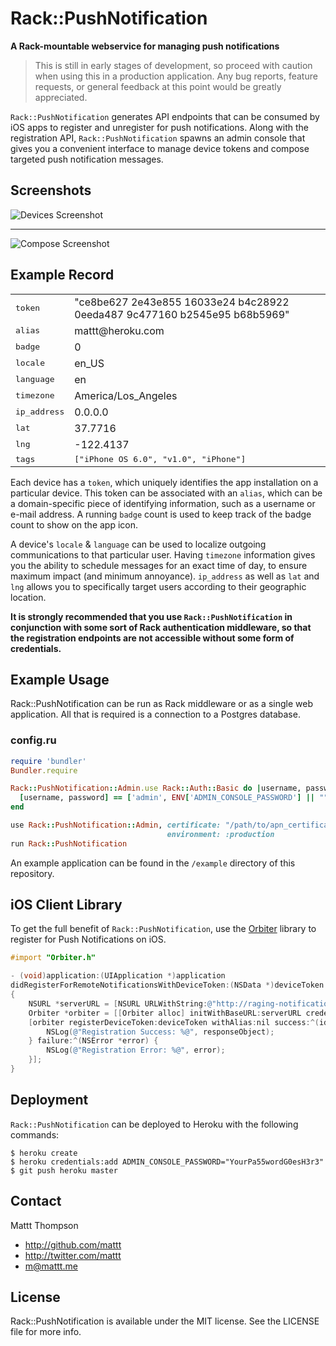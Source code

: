 Rack::PushNotification
======================
**A Rack-mountable webservice for managing push notifications**

> This is still in early stages of development, so proceed with caution when using this in a production application. Any bug reports, feature requests, or general feedback at this point would be greatly appreciated.

`Rack::PushNotification` generates API endpoints that can be consumed by iOS apps to register and unregister for push notifications. Along with the registration API, `Rack::PushNotification` spawns an admin console that gives you a convenient interface to manage device tokens and compose targeted push notification messages.

## Screenshots

![Devices Screenshot](https://raw.github.com/mattt/rack-push-notification/screenshots/rack-push-notifications-screenshot-devices.png)

---

![Compose Screenshot](https://raw.github.com/mattt/rack-push-notification/screenshots/rack-push-notifications-screenshot-compose.png)

## Example Record

<table>
  <tr><td><tt>token</tt></td><td>"ce8be627 2e43e855 16033e24 b4c28922 0eeda487 9c477160 b2545e95 b68b5969"</td></tr>
  <tr><td><tt>alias</tt></td><td>mattt@heroku.com</td></tr>
  <tr><td><tt>badge</tt></td><td>0</td></tr>
  <tr><td><tt>locale</tt></td><td>en_US</td></tr>
  <tr><td><tt>language</tt></td><td>en</td></tr>
  <tr><td><tt>timezone</tt></td><td>America/Los_Angeles</td></tr>
  <tr><td><tt>ip_address</tt></td><td>0.0.0.0</td></tr>
  <tr><td><tt>lat</tt></td><td>37.7716</td></tr>
  <tr><td><tt>lng</tt></td><td>-122.4137</td></tr>
  <tr><td><tt>tags</tt></td><td><tt>["iPhone OS 6.0", "v1.0", "iPhone"]</tt></td></tr>
</table>

Each device has a `token`, which uniquely identifies the app installation on a particular device. This token can be associated with an `alias`, which can be a domain-specific piece of identifying information, such as a username or e-mail address. A running `badge` count is used to keep track of the badge count to show on the app icon.

A device's `locale` & `language` can be used to localize outgoing communications to that particular user. Having `timezone` information gives you the ability to schedule messages for an exact time of day, to ensure maximum impact (and minimum annoyance). `ip_address` as well as `lat` and `lng` allows you to specifically target users according to their geographic location.

**It is strongly recommended that you use `Rack::PushNotification` in conjunction with some sort of Rack authentication middleware, so that the registration endpoints are not accessible without some form of credentials.**

## Example Usage

Rack::PushNotification can be run as Rack middleware or as a single web application. All that is required is a connection to a Postgres database.

### config.ru

```ruby
require 'bundler'
Bundler.require

Rack::PushNotification::Admin.use Rack::Auth::Basic do |username, password|
  [username, password] == ['admin', ENV['ADMIN_CONSOLE_PASSWORD'] || ""]
end

use Rack::PushNotification::Admin, certificate: "/path/to/apn_certificate.pem",
                                   environment: :production
run Rack::PushNotification
```

An example application can be found in the `/example` directory of this repository.

## iOS Client Library

To get the full benefit of `Rack::PushNotification`, use the [Orbiter](https://github.com/mattt/Orbiter) library to register for Push Notifications on iOS.

```objective-c
#import "Orbiter.h"

- (void)application:(UIApplication *)application
didRegisterForRemoteNotificationsWithDeviceToken:(NSData *)deviceToken
{
    NSURL *serverURL = [NSURL URLWithString:@"http://raging-notification-3556.herokuapp.com/"]
    Orbiter *orbiter = [[Orbiter alloc] initWithBaseURL:serverURL credential:nil];
    [orbiter registerDeviceToken:deviceToken withAlias:nil success:^(id responseObject) {
        NSLog(@"Registration Success: %@", responseObject);
    } failure:^(NSError *error) {
        NSLog(@"Registration Error: %@", error);
    }];
}
```

## Deployment

`Rack::PushNotification` can be deployed to Heroku with the following commands:

```
$ heroku create
$ heroku credentials:add ADMIN_CONSOLE_PASSWORD="YourPa55wordG0esH3r3"
$ git push heroku master
```

## Contact

Mattt Thompson

- http://github.com/mattt
- http://twitter.com/mattt
- m@mattt.me

## License

Rack::PushNotification is available under the MIT license. See the LICENSE file for more info.
